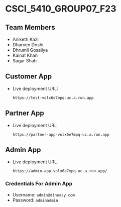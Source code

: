 # CSCI_5410_GROUP07_F23

## Team Members

- Aniketh Kazi
- Dharven Doshi
- Dhrumil Gosaliya
- Kainat Khan
- Sagar Shah

## Customer App

- Live deployment URL:

  `https://test-volx6e7mpq-uc.a.run.app`

## Partner App

- Live deployment URL

  `https://partner-app-volx6e7mpq-uc.a.run.app`

## Admin App

- Live deployment URL

  `https://admin-app-volx6e7mpq-uc.a.run.app/`

### Credentials For Admin App

- Username: `admin@dineasy.com`
- Password: `adminadmin`


